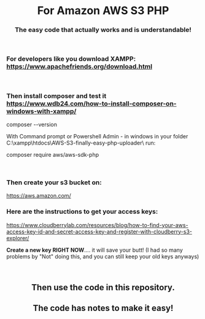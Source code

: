 <h1 style="text-align: center;">For Amazon AWS S3 PHP</h1>
<h3 style="text-align: center;">The easy code that actually works and is understandable!</h3>
&nbsp;
<h3>For developers like you download <strong>XAMPP</strong>:
<a href="https://www.apachefriends.org/download.html">https://www.apachefriends.org/download.html</a></h3>
&nbsp;
<h3>Then <strong>install composer</strong> and test it
<a href="https://www.wdb24.com/how-to-install-composer-on-windows-with-xampp/">https://www.wdb24.com/how-to-install-composer-on-windows-with-xampp/</a></h3>
composer --version

With Command prompt or Powershell Admin -
in windows in your folder C:\xampp\htdocs\AWS-S3-finally-easy-php-uploader\ run:

composer require aws/aws-sdk-php

&nbsp;
<h3>Then <strong>create your s3</strong> <strong>bucket</strong> on:</h3>
<a href="https://aws.amazon.com/">https://aws.amazon.com/</a>
&nbsp;
<h3>Here are the instructions to <strong>get your access keys</strong>:</h3>
<a href="https://www.cloudberrylab.com/resources/blog/how-to-find-your-aws-access-key-id-and-secret-access-key-and-register-with-cloudberry-s3-explorer/">https://www.cloudberrylab.com/resources/blog/how-to-find-your-aws-access-key-id-and-secret-access-key-and-register-with-cloudberry-s3-explorer/</a>

<strong>Create a new key RIGHT NOW</strong>.... it will save your butt!
(I had so many problems by "Not" doing this, and you can still keep your old keys anyways)

&nbsp;
<h2 style="text-align: center;">Then use the code in this repository.</h2>
<h2 style="text-align: center;">The code has notes to make it easy!</h2>
